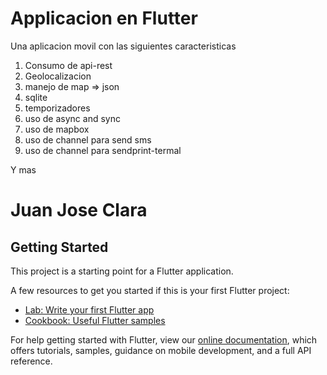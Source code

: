 # Applicacion en Flutter

Una aplicacion movil con las siguientes caracteristicas
1. Consumo de api-rest
2. Geolocalizacion
3. manejo de map => json
4. sqlite
5. temporizadores 
6. uso de async and sync
7. uso de mapbox
8. uso de channel para send sms
9. uso de channel para sendprint-termal

Y mas 

# Juan Jose Clara


## Getting Started

This project is a starting point for a Flutter application.

A few resources to get you started if this is your first Flutter project:

- [Lab: Write your first Flutter app](https://flutter.dev/docs/get-started/codelab)
- [Cookbook: Useful Flutter samples](https://flutter.dev/docs/cookbook)

For help getting started with Flutter, view our
[online documentation](https://flutter.dev/docs), which offers tutorials,
samples, guidance on mobile development, and a full API reference.
